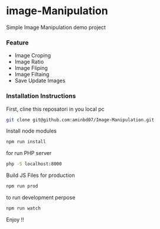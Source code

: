 # image-Manipulation
Simple Image Manipulation demo project 
### Feature 
* Image Croping 
* Image Ratio
* Image Fliping 
* Image Filtaing 
* Save Update Images 

### Installation Instructions
First, cline this reposatori in you local pc 
```bash
git clone git@github.com:aminbd07/Image-Manipulation.git
```

Install node modules 
```bash
npm run install  
```

for run PHP server 
```bash
php -S localhost:8000
```

Build JS Files for production 
```bash
npm run prod  
```

to run development perpose  
```bash
npm run watch 
```

Enjoy !! 